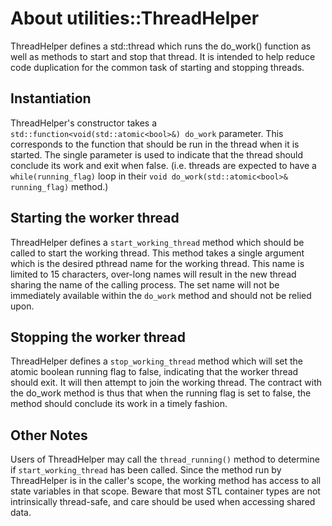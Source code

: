 # About utilities::ThreadHelper

ThreadHelper defines a std::thread which runs the do_work() function as well as methods to start and stop that thread.
It is intended to help reduce code duplication for the common task of starting and stopping threads.

## Instantiation

ThreadHelper's constructor takes a `std::function<void(std::atomic<bool>&) do_work` parameter. This corresponds to the function that should be run in the thread when it is started. The single parameter is used to indicate that the thread should conclude its work and exit when false. (i.e. threads are expected to have a `while(running_flag)` loop in their `void do_work(std::atomic<bool>& running_flag)` method.)

## Starting the worker thread

ThreadHelper defines a `start_working_thread` method which should be called to start the working thread. This method takes a single argument which is the desired pthread name for the working thread. This name is limited to 15 characters, over-long names will result in the new thread sharing the name of the calling process. The set name will not be immediately available within the `do_work` method and should not be relied upon.

## Stopping the worker thread

ThreadHelper defines a `stop_working_thread` method which will set the atomic boolean running flag to false, indicating that the worker thread should exit. It will then attempt to join the working thread. The contract with the do_work method is thus that when the running flag is set to false, the method should conclude its work in a timely fashion.

## Other Notes

Users of ThreadHelper may call the `thread_running()` method to determine if `start_working_thread` has been called. Since the method run by ThreadHelper is in the caller's scope, the working method has access to all state variables in that scope. Beware that most STL container types are not intrinsically thread-safe, and care should be used when accessing shared data.